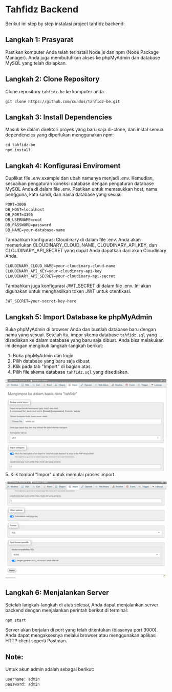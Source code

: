 # Tahfidz Backend

Berikut ini step by step instalasi project tahfidz backend:

## Langkah 1: Prasyarat

Pastikan komputer Anda telah terinstall Node.js dan npm (Node Package Manager). Anda juga membutuhkan akses ke phpMyAdmin dan database MySQL yang telah disiapkan.

## Langkah 2: Clone Repository

Clone repository `tahfidz-be` ke komputer anda.

```
git clone https://github.com/cundus/tahfidz-be.git
```

## Langkah 3: Install Dependencies

Masuk ke dalam direktori proyek yang baru saja di-clone, dan instal semua dependencies yang diperlukan menggunakan npm:

```
cd tahfidz-be
npm install
```

## Langkah 4: Konfigurasi Enviroment

Duplikat file .env.example dan ubah namanya menjadi .env. Kemudian, sesuaikan pengaturan koneksi database dengan pengaturan database MySQL Anda di dalam file .env. Pastikan untuk memasukkan host, nama pengguna, kata sandi, dan nama database yang sesuai.

```
PORT=3000
DB_HOST=localhost
DB_PORT=3306
DB_USERNAME=root
DB_PASSWORD=password
DB_NAME=your-database-name
```

Tambahkan konfigurasi Cloudinary di dalam file .env. Anda akan memerlukan CLOUDINARY_CLOUD_NAME, CLOUDINARY_API_KEY, dan CLOUDINARY_API_SECRET yang dapat Anda dapatkan dari akun Cloudinary Anda.

```
CLOUDINARY_CLOUD_NAME=your-cloudinary-cloud-name
CLOUDINARY_API_KEY=your-cloudinary-api-key
CLOUDINARY_API_SECRET=your-cloudinary-api-secret
```

Tambahkan juga konfigurasi JWT_SECRET di dalam file .env. Ini akan digunakan untuk menghasilkan token JWT untuk otentikasi.

```
JWT_SECRET=your-secret-key-here
```

## Langkah 5: Import Database ke phpMyAdmin

Buka phpMyAdmin di browser Anda dan buatlah database baru dengan nama yang sesuai. Setelah itu, impor skema database `tahfidz.sql` yang disediakan ke dalam database yang baru saja dibuat. Anda bisa melakukan ini dengan mengikuti langkah-langkah berikut:

1. Buka phpMyAdmin dan login.
2. Pilih database yang baru saja dibuat.
3. Klik pada tab "Import" di bagian atas.
4. Pilih file skema database `tahfidz.sql` yang disediakan.

![Langkah 1: Klik Tab Import](/assets/1.png) 5. Klik tombol "Impor" untuk memulai proses import.

![Langkah 2: Klik Tombol Impor](/assets/2.png)

## Langkah 6: Menjalankan Server

Setelah langkah-langkah di atas selesai, Anda dapat menjalankan server backend dengan menjalankan perintah berikut di terminal:

```
npm start
```

Server akan berjalan di port yang telah ditentukan (biasanya port 3000). Anda dapat mengaksesnya melalui browser atau menggunakan aplikasi HTTP client seperti Postman.

## Note:

Untuk akun admin adalah sebagai berikut: 

```
username: admin
password: admin
```
